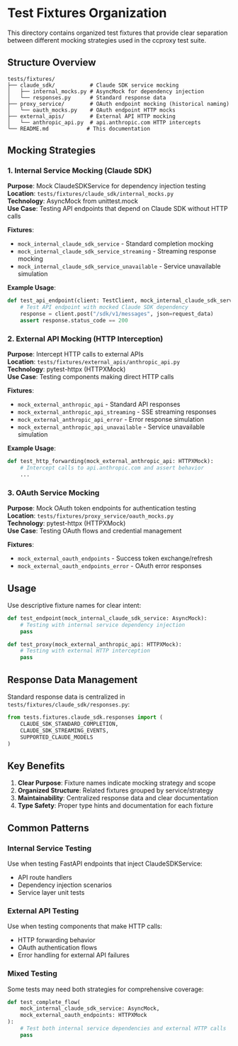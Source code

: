 # Test Fixtures Organization

This directory contains organized test fixtures that provide clear separation between different mocking strategies used in the ccproxy test suite.

## Structure Overview

```
tests/fixtures/
├── claude_sdk/           # Claude SDK service mocking
│   ├── internal_mocks.py # AsyncMock for dependency injection
│   └── responses.py      # Standard response data
├── proxy_service/        # OAuth endpoint mocking (historical naming)  
│   └── oauth_mocks.py    # OAuth endpoint HTTP mocks
├── external_apis/        # External API HTTP mocking
│   └── anthropic_api.py  # api.anthropic.com HTTP intercepts
└── README.md            # This documentation
```

## Mocking Strategies

### 1. Internal Service Mocking (Claude SDK)

**Purpose**: Mock ClaudeSDKService for dependency injection testing  
**Location**: `tests/fixtures/claude_sdk/internal_mocks.py`  
**Technology**: AsyncMock from unittest.mock  
**Use Case**: Testing API endpoints that depend on Claude SDK without HTTP calls

**Fixtures**:
- `mock_internal_claude_sdk_service` - Standard completion mocking
- `mock_internal_claude_sdk_service_streaming` - Streaming response mocking  
- `mock_internal_claude_sdk_service_unavailable` - Service unavailable simulation

**Example Usage**:
```python
def test_api_endpoint(client: TestClient, mock_internal_claude_sdk_service: AsyncMock):
    # Test API endpoint with mocked Claude SDK dependency
    response = client.post("/sdk/v1/messages", json=request_data)
    assert response.status_code == 200
```

### 2. External API Mocking (HTTP Interception)

**Purpose**: Intercept HTTP calls to external APIs  
**Location**: `tests/fixtures/external_apis/anthropic_api.py`  
**Technology**: pytest-httpx (HTTPXMock)  
**Use Case**: Testing components making direct HTTP calls

**Fixtures**:
- `mock_external_anthropic_api` - Standard API responses
- `mock_external_anthropic_api_streaming` - SSE streaming responses
- `mock_external_anthropic_api_error` - Error response simulation
- `mock_external_anthropic_api_unavailable` - Service unavailable simulation

**Example Usage**:
```python
def test_http_forwarding(mock_external_anthropic_api: HTTPXMock):
    # Intercept calls to api.anthropic.com and assert behavior
    ...
```

### 3. OAuth Service Mocking

**Purpose**: Mock OAuth token endpoints for authentication testing  
**Location**: `tests/fixtures/proxy_service/oauth_mocks.py`  
**Technology**: pytest-httpx (HTTPXMock)  
**Use Case**: Testing OAuth flows and credential management

**Fixtures**:
- `mock_external_oauth_endpoints` - Success token exchange/refresh
- `mock_external_oauth_endpoints_error` - OAuth error responses

## Usage

Use descriptive fixture names for clear intent:

```python
def test_endpoint(mock_internal_claude_sdk_service: AsyncMock):
    # Testing with internal service dependency injection
    pass

def test_proxy(mock_external_anthropic_api: HTTPXMock):  
    # Testing with external HTTP interception
    pass
```

## Response Data Management

Standard response data is centralized in `tests/fixtures/claude_sdk/responses.py`:

```python
from tests.fixtures.claude_sdk.responses import (
    CLAUDE_SDK_STANDARD_COMPLETION,
    CLAUDE_SDK_STREAMING_EVENTS,
    SUPPORTED_CLAUDE_MODELS
)
```

## Key Benefits

1. **Clear Purpose**: Fixture names indicate mocking strategy and scope
2. **Organized Structure**: Related fixtures grouped by service/strategy  
3. **Maintainability**: Centralized response data and clear documentation
4. **Type Safety**: Proper type hints and documentation for each fixture

## Common Patterns

### Internal Service Testing
Use when testing FastAPI endpoints that inject ClaudeSDKService:
- API route handlers
- Dependency injection scenarios
- Service layer unit tests

### External API Testing  
Use when testing components that make HTTP calls:
- HTTP forwarding behavior
- OAuth authentication flows
- Error handling for external API failures

### Mixed Testing
Some tests may need both strategies for comprehensive coverage:
```python
def test_complete_flow(
    mock_internal_claude_sdk_service: AsyncMock,
    mock_external_oauth_endpoints: HTTPXMock
):
    # Test both internal service dependencies and external HTTP calls
    pass
```

